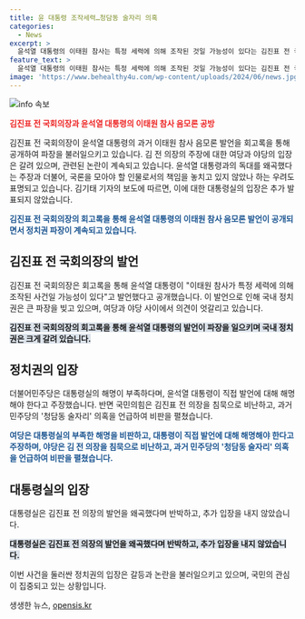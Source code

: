 ```yaml
---
title: 윤 대통령 조작세력…청담동 술자리 의혹
categories:
  - News
excerpt: >
  윤석열 대통령의 이태원 참사는 특정 세력에 의해 조작된 것일 가능성이 있다는 김진표 전 국회의장의 발언으로 정치권에 파장이 일고 있습니다. 민주당은 대통령이 해명을 피하고 있다고 비판하며, 국민의힘은 김 전 의장을 공세하고 있습니다. 이에 대통령실은 추가 입장을 내지 않고 있습니다.
feature_text: >
  윤석열 대통령의 이태원 참사는 특정 세력에 의해 조작된 것일 가능성이 있다는 김진표 전 국회의장의 발언으로 정치권에 파장이 일고 있습니다. 민주당은 대통령이 해명을 피하고 있다고 비판하며, 국민의힘은 김 전 의장을 공세하고 있습니다. 이에 대통령실은 추가 입장을 내지 않고 있습니다.
image: 'https://www.behealthy4u.com/wp-content/uploads/2024/06/news.jpg'
---
```


<p><img src="https://www.behealthy4u.com/wp-content/uploads/2024/06/news.jpg" alt="info 속보" /></p>

<p><b><span style="color: #ee2323;">김진표 전 국회의장과 윤석열 대통령의 이태원 참사 음모론 공방</span></b></p>

<p>김진표 전 국회의장이 윤석열 대통령의 과거 이태원 참사 음모론 발언을 회고록을 통해 공개하여 파장을 불러일으키고 있습니다. 김 전 의장의 주장에 대한 여당과 야당의 입장은 갈려 있으며, 관련된 논란이 계속되고 있습니다. 윤석열 대통령과의 독대를 왜곡했다는 주장과 더불어, 국론을 모아야 할 인물로서의 책임을 놓치고 있지 않았나 하는 우려도 표명되고 있습니다. 김기태 기자의 보도에 따르면, 이에 대한 대통령실의 입장은 추가 발표되지 않았습니다.</p>

<p><b><span style="color: #1a5490;">김진표 전 국회의장의 회고록을 통해 윤석열 대통령의 이태원 참사 음모론 발언이 공개되면서 정치권 파장이 계속되고 있습니다.</span></b></p>

<h2 data-ke-size="size26">김진표 전 국회의장의 발언</h2>

<p>김진표 전 국회의장은 회고록을 통해 윤석열 대통령이 "이태원 참사가 특정 세력에 의해 조작된 사건일 가능성이 있다"고 발언했다고 공개했습니다. 이 발언으로 인해 국내 정치권은 큰 파장을 빚고 있으며, 여당과 야당 사이에서 의견이 엇갈리고 있습니다.</p>

<p><b><span style="background-color: #21538527;">김진표 전 국회의장의 회고록을 통해 윤석열 대통령의 발언이 파장을 일으키며 국내 정치권은 크게 갈려 있습니다.</span></b></p>

<h2 data-ke-size="size26">정치권의 입장</h2>

<p>더불어민주당은 대통령실의 해명이 부족하다며, 윤석열 대통령이 직접 발언에 대해 해명해야 한다고 주장했습니다. 반면 국민의힘은 김진표 전 의장을 침묵으로 비난하고, 과거 민주당의 '청담동 술자리' 의혹을 언급하여 비판을 펼쳤습니다.</p>

<p><b><span style="color: #1a5490;">여당은 대통령실의 부족한 해명을 비판하고, 대통령이 직접 발언에 대해 해명해야 한다고 주장하며, 야당은 김 전 의장을 침묵으로 비난하고, 과거 민주당의 '청담동 술자리' 의혹을 언급하여 비판을 펼쳤습니다.</span></b></p>

<h2 data-ke-size="size26">대통령실의 입장</h2>

<p>대통령실은 김진표 전 의장의 발언을 왜곡했다며 반박하고, 추가 입장을 내지 않았습니다.</p>

<p><b><span style="background-color: #21538527;">대통령실은 김진표 전 의장의 발언을 왜곡했다며 반박하고, 추가 입장을 내지 않았습니다.</span></b></p>

<p>이번 사건을 둘러싼 정치권의 입장은 갈등과 논란을 불러일으키고 있으며, 국민의 관심이 집중되고 있는 상황입니다.</p>
생생한 뉴스, <a href="https://opensis.kr" rel="dofollow">opensis.kr</a>


